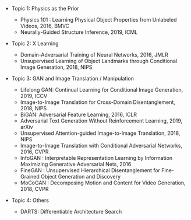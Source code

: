 - Topic 1: Physics as the Prior
  - Physics 101 : Learning Physical Object Properties from Unlabeled Videos, 2016, BMVC
  - Neurally-Guided Structure Inference, 2019, ICML

- Topic 2: X Learning
  - Domain-Adversarial Training of Neural Networks, 2016, JMLR
  - Unsupervised Learning of Object Landmarks through Conditional Image Generation, 2018, NIPS

- Topic 3: GAN and Image Translation / Manipulation
  - Lifelong GAN: Continual Learning for Conditional Image Generation, 2019, ICCV
  - Image-to-Image Translation for Cross-Domain Disentanglement, 2018, NIPS
  - BiGAN: Adversarial Feature Learning, 2016, ICLR
  - Adversarial Text Generation Without Reinforcement Learning, 2019, arXiv
  - Unsupervised Attention-guided Image-to-Image Translation, 2018, NIPS
  - Image-to-Image Translation with Conditional Adversarial Networks, 2016, CVPR
  - InfoGAN : Interpretable Representation Learning by Information Maximizing Generative Adversarial Nets, 2016
  - FineGAN : Unsupervised Hierarchical Disentanglement for Fine-Grained Object Generation and Discovery
  - MoCoGAN : Decomposing Motion and Content for Video Generation, 2018, CVPR
  
- Topic 4: Others
  - DARTS: Differentiable Architecture Search
